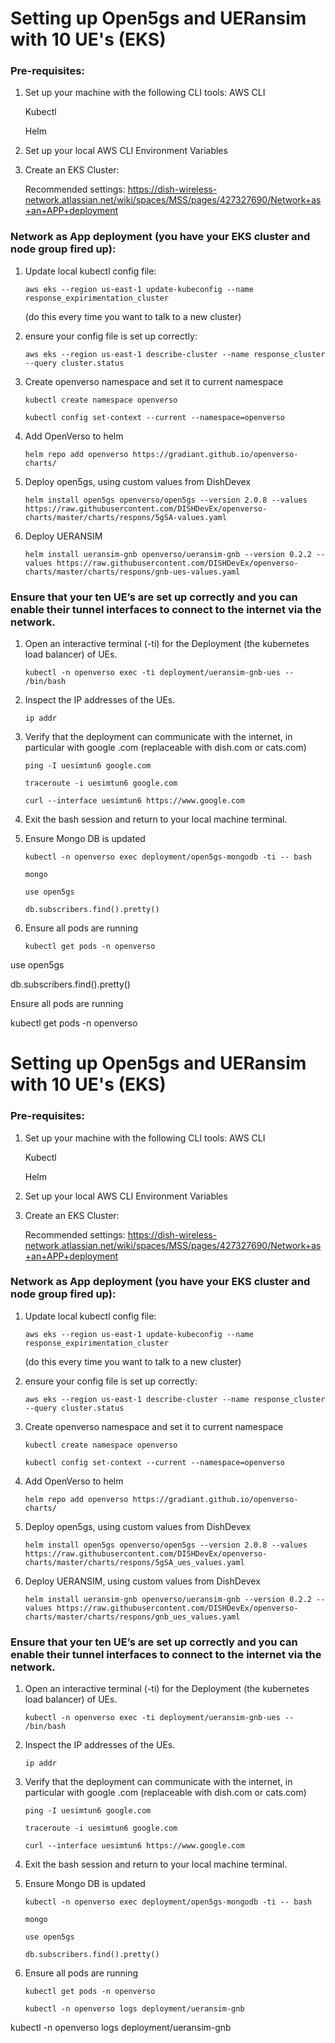 # Setting up Open5gs and UERansim with 10 UE's (EKS)

### Pre-requisites:

1. Set up your machine with the following CLI tools:
    AWS CLI

    Kubectl

    Helm

2. Set up your local AWS CLI Environment Variables

3. Create an EKS Cluster:

    Recommended settings: https://dish-wireless-network.atlassian.net/wiki/spaces/MSS/pages/427327690/Network+as+an+APP+deployment

### Network as App deployment (you have your EKS cluster and node group fired up):


1. Update local kubectl config file:

    ```console
    aws eks --region us-east-1 update-kubeconfig --name response_expirimentation_cluster
    ```

    (do this every time you want to talk to a new cluster)

2. ensure your config file is set up correctly:

    ```console
    aws eks --region us-east-1 describe-cluster --name response_cluster --query cluster.status
    ```

3. Create openverso namespace and set it to current namespace

    ```console
    kubectl create namespace openverso
    ```

    ```console
    kubectl config set-context --current --namespace=openverso
    ```

4. Add OpenVerso to helm

    ```console
    helm repo add openverso https://gradiant.github.io/openverso-charts/
    ```

5. Deploy open5gs, using custom values from DishDevex

    ```console
    helm install open5gs openverso/open5gs --version 2.0.8 --values https://raw.githubusercontent.com/DISHDevEx/openverso-charts/master/charts/respons/5gSA-values.yaml
    ```

6. Deploy UERANSIM

    ```console
    helm install ueransim-gnb openverso/ueransim-gnb --version 0.2.2 --values https://raw.githubusercontent.com/DISHDevEx/openverso-charts/master/charts/respons/gnb-ues-values.yaml
    ```

### Ensure that your ten UE’s are set up correctly and you can enable their tunnel interfaces to connect to the internet via the network.

1. Open an interactive terminal (-ti) for the Deployment (the kubernetes load balancer) of UEs.

    ```console
    kubectl -n openverso exec -ti deployment/ueransim-gnb-ues -- /bin/bash
    ```
2. Inspect the IP addresses of the UEs.

    ```console
    ip addr
    ```
3. Verify that the deployment can communicate with the internet, in particular with google .com (replaceable with dish.com or cats.com)

    ```console
    ping -I uesimtun6 google.com

    traceroute -i uesimtun6 google.com

    curl --interface uesimtun6 https://www.google.com
    ```
4. Exit the bash session and return to your local machine terminal.

5. Ensure Mongo DB is updated

    ```console
    kubectl -n openverso exec deployment/open5gs-mongodb -ti -- bash

    mongo

    use open5gs

    db.subscribers.find().pretty()
    ```
6. Ensure all pods are running

    ```console
    kubectl get pods -n openverso

use open5gs

db.subscribers.find().pretty()

Ensure all pods are running

kubectl get pods -n openverso
# Setting up Open5gs and UERansim with 10 UE's (EKS)

### Pre-requisites:

1. Set up your machine with the following CLI tools:
    AWS CLI

    Kubectl

    Helm

2. Set up your local AWS CLI Environment Variables

3. Create an EKS Cluster:

    Recommended settings: https://dish-wireless-network.atlassian.net/wiki/spaces/MSS/pages/427327690/Network+as+an+APP+deployment

### Network as App deployment (you have your EKS cluster and node group fired up):


1. Update local kubectl config file:

    ```console
    aws eks --region us-east-1 update-kubeconfig --name response_expirimentation_cluster
    ```

    (do this every time you want to talk to a new cluster)

2. ensure your config file is set up correctly:

    ```console
    aws eks --region us-east-1 describe-cluster --name response_cluster --query cluster.status
    ```

3. Create openverso namespace and set it to current namespace

    ```console
    kubectl create namespace openverso
    ```

    ```console
    kubectl config set-context --current --namespace=openverso
    ```

4. Add OpenVerso to helm

    ```console
    helm repo add openverso https://gradiant.github.io/openverso-charts/
    ```

5. Deploy open5gs, using custom values from DishDevex

    ```console
    helm install open5gs openverso/open5gs --version 2.0.8 --values https://raw.githubusercontent.com/DISHDevEx/openverso-charts/master/charts/respons/5gSA_ues_values.yaml
    ```

6. Deploy UERANSIM, using custom values from DishDevex

    ```console
    helm install ueransim-gnb openverso/ueransim-gnb --version 0.2.2 --values https://raw.githubusercontent.com/DISHDevEx/openverso-charts/master/charts/respons/gnb_ues_values.yaml
    ```

### Ensure that your ten UE’s are set up correctly and you can enable their tunnel interfaces to connect to the internet via the network.

1. Open an interactive terminal (-ti) for the Deployment (the kubernetes load balancer) of UEs.

    ```console
    kubectl -n openverso exec -ti deployment/ueransim-gnb-ues -- /bin/bash
    ```
2. Inspect the IP addresses of the UEs.

    ```console
    ip addr
    ```
3. Verify that the deployment can communicate with the internet, in particular with google .com (replaceable with dish.com or cats.com)

    ```console
    ping -I uesimtun6 google.com

    traceroute -i uesimtun6 google.com

    curl --interface uesimtun6 https://www.google.com
    ```
4. Exit the bash session and return to your local machine terminal.

5. Ensure Mongo DB is updated

    ```console
    kubectl -n openverso exec deployment/open5gs-mongodb -ti -- bash

    mongo

    use open5gs

    db.subscribers.find().pretty()
    ```
6. Ensure all pods are running

    ```console
    kubectl get pods -n openverso

    kubectl -n openverso logs deployment/ueransim-gnb
    ```
kubectl -n openverso logs deployment/ueransim-gnb